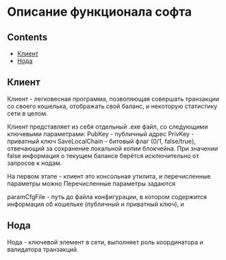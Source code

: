 # Описание функционала софта

## Contents
- [Клиент](#клиент)
- [Нода](#нода)


## Клиент
Клиент - легковесная программа, позволяющая совершать транзакции со своего кошелька, отображать свой баланс, и некоторую статистику сети в целом.

Клиент представляет из себя отдельный .exe файл, со следующими ключевыми параметрами:
PubKey - публичный адрес
PrivKey - приватный ключ
SaveLocalChain - битовый флаг (0/1, false/true), отвечающий за сохранение локальной копии блокчейна. При значении false информация о текущем балансе берётся исключительно от запросов к нодам.

На первом этапе - клиент это консольная утилита, и перечисленные параметры можно 
Перечисленные параметры задаются 

paramCfgFile - путь до файла конфигурации, в котором содержится информация об кошельке (публичный и приватный ключ), и 

## Нода
Нода - ключевой элемент в сети, выполняет роль координатора и валидатора транзакций.
